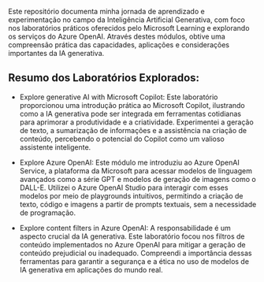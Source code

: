Este repositório documenta minha jornada de aprendizado e experimentação no campo da Inteligência Artificial Generativa, com foco nos laboratórios práticos oferecidos pelo Microsoft Learning e explorando os serviços do Azure OpenAI. Através destes módulos, obtive uma compreensão prática das capacidades, aplicações e considerações importantes da IA generativa.

## Resumo dos Laboratórios Explorados:
- Explore generative AI with Microsoft Copilot: Este laboratório proporcionou uma introdução prática ao Microsoft Copilot, ilustrando como a IA generativa pode ser integrada em ferramentas cotidianas para aprimorar a produtividade e a criatividade. Experimentei a geração de texto, a sumarização de informações e a assistência na criação de conteúdo, percebendo o potencial do Copilot como um valioso assistente inteligente.

- Explore Azure OpenAI: Este módulo me introduziu ao Azure OpenAI Service, a plataforma da Microsoft para acessar modelos de linguagem avançados como a série GPT e modelos de geração de imagens como o DALL-E. Utilizei o Azure OpenAI Studio para interagir com esses modelos por meio de playgrounds intuitivos, permitindo a criação de texto, código e imagens a partir de prompts textuais, sem a necessidade de programação.

- Explore content filters in Azure OpenAI: A responsabilidade é um aspecto crucial da IA generativa. Este laboratório focou nos filtros de conteúdo implementados no Azure OpenAI para mitigar a geração de conteúdo prejudicial ou inadequado. Compreendi a importância dessas ferramentas para garantir a segurança e a ética no uso de modelos de IA generativa em aplicações do mundo real.
